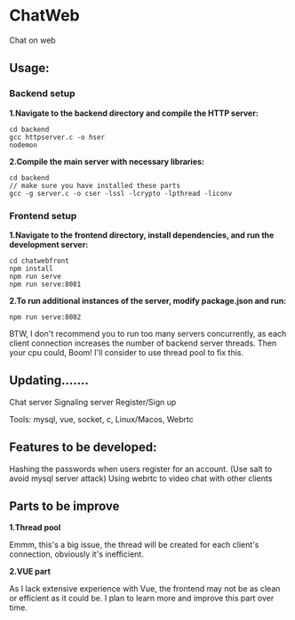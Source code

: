 # ChatWeb
Chat on web

## Usage:
### Backend setup
**1.Navigate to the backend directory and compile the HTTP server:**
```
cd backend
gcc httpserver.c -o hser
nodemon
```

**2.Compile the main server with necessary libraries:**
```
cd backend
// make sure you have installed these parts
gcc -g server.c -o cser -lssl -lcrypto -lpthread -liconv
```
### Frontend setup
**1.Navigate to the frontend directory, install dependencies, and run the development server:**
```
cd chatwebfront
npm install
npm run serve
npm run serve:8081
```
**2.To run additional instances of the server, modify package.json and run:**
```
npm run serve:8082
```
BTW, I don't recommend you to run too many servers concurrently, as each client connection increases the number of backend server threads. Then your cpu could, Boom! I'll consider to use thread pool to fix this.


## Updating.......
Chat server
Signaling server
Register/Sign up

Tools: mysql, vue, socket, c, Linux/Macos, Webrtc<br>

## Features to be developed:
Hashing the passwords when users register for an account. (Use salt to avoid mysql server attack)
Using webrtc to video chat with other clients

## Parts to be improve
**1.Thread pool** 

Emmm, this's a big issue, the thread will be created for each client's connection, obviously it's inefficient.

**2.VUE part** 

As I lack extensive experience with Vue, the frontend may not be as clean or efficient as it could be. I plan to learn more and improve this part over time.
